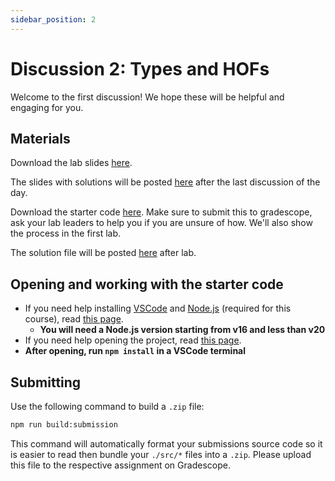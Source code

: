 ```yaml
---
sidebar_position: 2
---
```


# Discussion 2: Types and HOFs

Welcome to the first discussion! We hope these will be helpful and engaging for you.

## Materials

Download the lab slides [here](#).

The slides with solutions will be posted [here](#) after the last discussion of the day.

Download the starter code [here](#). Make sure to submit this to gradescope, ask your lab leaders to help you if you are unsure of how. We'll also show the process in the first lab.

The solution file will be posted [here](#) after lab.

## Opening and working with the starter code

- If you need help installing [VSCode](https://code.visualstudio.com/) and [Node.js](https://nodejs.org/) (required for this course), read [this page](/materials/tutorials/assignments/environment).
  - **You will need a Node.js version starting from v16 and less than v20**
- If you need help opening the project, read [this page](/materials/tutorials/assignments/opening-an-assignment).
- **After opening, run `npm install` in a VSCode terminal**

## Submitting

Use the following command to build a `.zip` file:

```sh
npm run build:submission
```

This command will automatically format your submissions source code so it is easier to read then bundle your `./src/*` files into a `.zip`. Please upload this file to the respective assignment on Gradescope.
